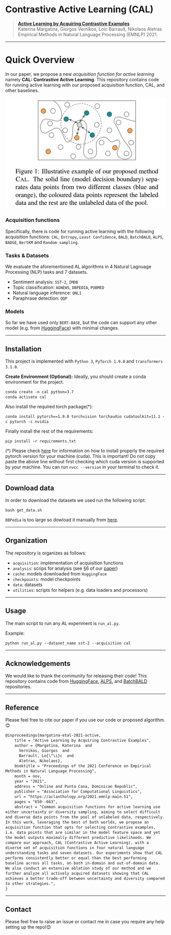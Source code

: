 # Contrastive Active Learning (CAL) 

<!-- ## ⚠️WORK IN PROGRESS⚠️ -->

> [**Active Learning by Acquiring Contrastive Examples**](https://aclanthology.org/2021.emnlp-main.51/)  
> Katerina Margatina, Giorgos Vernikos, Loic Barrault, Nikolaos Aletras  
> Empirical Methods in Natural Language Processing (EMNLP) 2021.


---
# Quick Overview

In our paper, we propose a new _acquisition function for active learning_ namely **CAL: Contrastive Active Learning**. This repository contains code for running active learning with our proposed acquisition function, CAL, and other baselines. 

<p align="center">
  <img src="cal.png" width="500">
</p>

### Acquisition functions 
Specifically, there is code for running active learning with the following acquisition functions: `CAL`, `Entropy`, `Least Confidence`, `BALD`, `BatchBALD`, `ALPS`, `BADGE`, `BertKM` and `Random sampling`.
### Tasks & Datasets 
We evaluate the aforementioned AL algorithms in 4 Natural Lagnuage Processing (NLP) tasks and 7 datasets.
- Sentiment analysis: `SST-2`, `IMDB`
- Topic classification: `AGNEWS`, `DBPEDIA`, `PUBMED`
- Natural language inference: `QNLI`
- Paraphrase detection: `QQP`
### Models
So far we have used only `BERT-BASE`, but the code can support any other model (e.g. from [HuggingFace](https://github.com/huggingface/transformers)) with minimal changes.

---
## Installation
This project is implemented with `Python 3`, `PyTorch 1.9.0` and `transformers 3.1.0`.

**Create Environment (Optional):**  Ideally, you should create a conda environment for the project.

```
conda create -n cal python=3.7
conda activate cal
```

Also install the required torch package(*):

```
conda install pytorch==1.9.0 torchvision torchaudio cudatoolkit=11.1 -c pytorch -c nvidia
```
<!--  conda install pytorch==1.9.0 torchvision torchaudio cudatoolkit=11.1 -c pytorch -c nvidia ford -->
Finally install the rest of the requirements:

```
pip install -r requirements.txt
```
(*) Please check [here](https://pytorch.org/) for information on how to install properly the required pytorch version for your machine (cuda). This is important! Do not copy paste the above line without first checking which cuda version is supported by your machine. You can run `nvcc --version` in your terminal to check it.

---
## Download data
In order to download the datasets we used run the following script:
```
bash get_data.sh
```
`DBPedia` is too large so dowload it manually from [here](https://drive.google.com/uc?id=0Bz8a_Dbh9QhbQ2Vic1kxMmZZQ1k&export=download).

---
## Organization
The repository is organizes as follows:
- `acquisition`: implementation of acquisition functions
- `analysis`: scrips for analysis (see §6 of our [paper](https://arxiv.org/pdf/2109.03764.pdf))
- `cache`: models downloaded from `HuggingFace`
- `checkpoints`: model checkpoints
- `data`: datasets
- `utilities`: scripts for helpers (e.g. data loaders and processors)

---
## Usage

The main script to run any AL experiment is `run_al.py`. 

Example:
```
python run_al.py --dataset_name sst-2 --acquisition cal
```
---

## Acknowledgements

We would like to thank the community for releasing their code! This repository contains code from [HuggingFace](https://github.com/huggingface/transformers),  [ALPS](https://github.com/forest-snow/alps), and [BatchBALD](https://github.com/BlackHC/BatchBALD) repositories.


---
## Reference
Please feel free to cite our paper if you use our code or proposed algorithm.:blush:
```
@inproceedings{margatina-etal-2021-active,
    title = "Active Learning by Acquiring Contrastive Examples",
    author = {Margatina, Katerina  and
      Vernikos, Giorgos  and
      Barrault, Lo{\"\i}c  and
      Aletras, Nikolaos},
    booktitle = "Proceedings of the 2021 Conference on Empirical Methods in Natural Language Processing",
    month = nov,
    year = "2021",
    address = "Online and Punta Cana, Dominican Republic",
    publisher = "Association for Computational Linguistics",
    url = "https://aclanthology.org/2021.emnlp-main.51",
    pages = "650--663",
    abstract = "Common acquisition functions for active learning use either uncertainty or diversity sampling, aiming to select difficult and diverse data points from the pool of unlabeled data, respectively. In this work, leveraging the best of both worlds, we propose an acquisition function that opts for selecting contrastive examples, i.e. data points that are similar in the model feature space and yet the model outputs maximally different predictive likelihoods. We compare our approach, CAL (Contrastive Active Learning), with a diverse set of acquisition functions in four natural language understanding tasks and seven datasets. Our experiments show that CAL performs consistently better or equal than the best performing baseline across all tasks, on both in-domain and out-of-domain data. We also conduct an extensive ablation study of our method and we further analyze all actively acquired datasets showing that CAL achieves a better trade-off between uncertainty and diversity compared to other strategies.",
}
```

---
## Contact
Please feel free to raise an issue or contact me in case you require any help setting up the repo!:blush:
